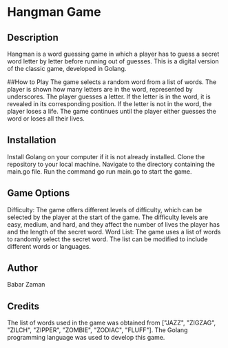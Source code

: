 # Hangman Game
## Description
Hangman is a word guessing game in which a player has to guess a secret word letter by letter before running out of guesses. This is a digital version of the classic game, developed in Golang.

##How to Play
The game selects a random word from a list of words.
The player is shown how many letters are in the word, represented by underscores.
The player guesses a letter.
If the letter is in the word, it is revealed in its corresponding position.
If the letter is not in the word, the player loses a life.
The game continues until the player either guesses the word or loses all their lives.
## Installation
Install Golang on your computer if it is not already installed.
Clone the repository to your local machine.
Navigate to the directory containing the main.go file.
Run the command go run main.go to start the game.
## Game Options
Difficulty: The game offers different levels of difficulty, which can be selected by the player at the start of the game. The difficulty levels are easy, medium, and hard, and they affect the number of lives the player has and the length of the secret word.
Word List: The game uses a list of words to randomly select the secret word. The list can be modified to include different words or languages.
## Author
Babar Zaman

## Credits
The list of words used in the game was obtained from ["JAZZ", "ZIGZAG", "ZILCH", "ZIPPER", "ZOMBIE", "ZODIAC", "FLUFF"].
The Golang programming language was used to develop this game.

